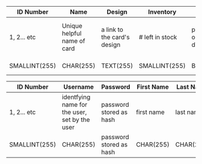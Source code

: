 | ID Number  | Name                       | Design                       | Inventory       | Type                     | Price                   | Greeting                                            |
|------------|----------------------------|------------------------------|-----------------|--------------------------|-------------------------|-----------------------------------------------------|
| 1, 2... etc| Unique helpful name of card| a link to the card's design  | # left in stock | physical or digital      | $4.00 (price in dollars)| slogan on the card (recorded so as to be searchable)|                                                                          |
|SMALLINT(255)| CHAR(255)                 | TEXT(255)                    | SMALLINT(255)   |  BIT(1)                  | DOUBLE(255, 2)	         | CHAR(255)                                           |
 

| ID Number | Username                                      | Password                | First Name | Last Name | Address |
|-----------|-----------------------------------------------|-------------------------|------------|-----------|---------|
|1, 2... etc| identfying name for the user, set by the user | password stored as hash | first name | last name | address |
|SMALLINT(255)| CHAR(255)                                   | password stored as hash | CHAR(255)  | CHAR(255) |TEXT(255)|


